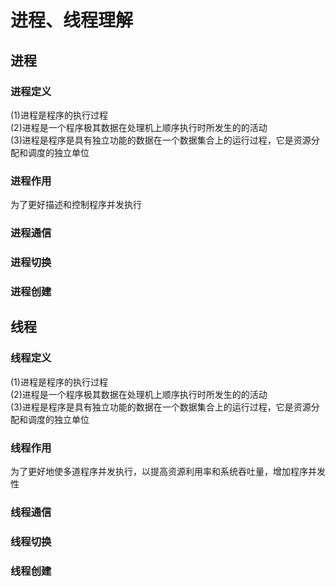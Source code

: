 进程、线程理解
====================
## 进程<br>

### 进程定义<br> 
(1)进程是程序的执行过程<br>
(2)进程是一个程序极其数据在处理机上顺序执行时所发生的的活动<br>
(3)进程是程序是具有独立功能的数据在一个数据集合上的运行过程，它是资源分配和调度的独立单位<br>
### 进程作用<br>
为了更好描述和控制程序并发执行<br>
### 进程通信<br>


### 进程切换<br> 


### 进程创建<br> 


## 线程<br>

### 线程定义<br> 
(1)进程是程序的执行过程<br>
(2)进程是一个程序极其数据在处理机上顺序执行时所发生的的活动<br>
(3)进程是程序是具有独立功能的数据在一个数据集合上的运行过程，它是资源分配和调度的独立单位<br>
### 线程作用<br>
为了更好地使多道程序并发执行，以提高资源利用率和系统吞吐量，增加程序并发性<br>
### 线程通信<br>


### 线程切换<br> 


### 线程创建<br> 
